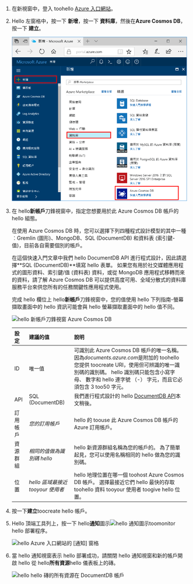 1. 在新視窗中，登入 toohello [Azure 入口網站](https://portal.azure.com/)。
2. Hello 左窗格中，按一下 **新增**，按一下 **資料庫**，然後在**Azure Cosmos DB**，按一下 **建立**。
   
   ![hello Azure 入口網站的資料庫窗格](./media/cosmos-db-create-dbaccount/create-nosql-db-databases-json-tutorial-1.png)

3. 在 hello**新帳戶**刀鋒視窗中，指定您想要用於此 Azure Cosmos DB 帳戶的 hello 組態。 

    在使用 Azure Cosmos DB 時，您可以選擇下列四種程式設計模型的其中一種︰Gremlin (圖形)、MongoDB、SQL (DocumentDB) 和資料表 (索引鍵-值)，目前各自需要個別的帳戶。
    
    在這個快速入門文章中我們 hello DocumentDB API 進行程式設計，因此請選擇**SQL (DocumentDB)**填寫 hello 表單。 如果您有用於社交媒體應用程式的圖形資料、索引鍵/值 (資料表) 資料，或從 MongoDB 應用程式移轉而來的資料，請了解 Azure Cosmos DB 可以提供高度可用、全域分散式的資料庫服務平台來供您所有的任務關鍵性應用程式使用。

    完成 hello 欄位上 hello**新帳戶**刀鋒視窗中，您的值使用 hello 下列指南-螢幕擷取畫面中的 hello 資訊可能會與 hello 螢幕擷取畫面中的 hello 值不同。
 
    ![hello 新帳戶刀鋒視窗 Azure Cosmos DB](./media/cosmos-db-create-dbaccount/create-nosql-db-databases-json-tutorial-2.png)

    設定|建議的值|說明
    ---|---|---
    ID|唯一值|可識別此 Azure Cosmos DB 帳戶的唯一名稱。 因為*documents.azure.com*是附加的 toohello 您提供 toocreate URI，使用但可辨識的唯一識別碼的識別碼。 hello 識別碼只能包含小寫字母、 數字和 hello 連字號 （-） 字元，而且它必須包含 3 too50 字元。
    API|SQL (DocumentDB)|我們進行程式設計的 hello [DocumentDB API](../articles/documentdb/documentdb-introduction.md)本文稍後。|
    訂用帳戶|*您的訂用帳戶*|hello 的 toouse 此 Azure Cosmos DB 帳戶的 Azure 訂用帳戶。 
    資源群組|*相同的值做為識別碼 hello*|hello 新資源群組名稱為您的帳戶的。 為了簡單起見，您可以使用名稱相同的 hello 做為您的識別碼。 
    位置|*hello 區域最接近 tooyour 使用者*|hello 地理位置在哪一個 toohost Azure Cosmos DB 帳戶。 選擇最接近它們 hello 最快的存取 toohello 資料 tooyour 使用者 toogive hello 位置。
4. 按一下**建立**toocreate hello 帳戶。
5. Hello 頂端工具列上，按一下 hello**通知**圖示![hello 通知圖示](./media/cosmos-db-create-dbaccount/notification-icon.png)toomonitor hello 部署程序。

    ![hello Azure 入口網站的 [通知] 窗格](./media/cosmos-db-create-dbaccount-graph/azure-documentdb-nosql-notification.png)

6.  當 hello 通知視窗表示 hello 部署成功，請關閉 hello 通知視窗和新的帳戶開啟 hello 從 hello**所有資源**hello 儀表板上的磚。 

    ![hello hello 磚的所有資源在 DocumentDB 帳戶](./media/cosmos-db-create-dbaccount/all-resources.png)
 
